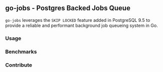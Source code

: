 ## go-jobs - Postgres Backed Jobs Queue

`go-jobs` leverages the `SKIP LOCKED` feature added in PostgreSQL 9.5 to provide a reliable and performant background job queueing system in Go.

### Usage

### Benchmarks

### Contribute
